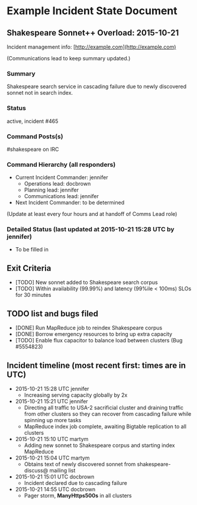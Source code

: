 # Example Incident State Document

## Shakespeare Sonnet++ Overload: 2015-10-21

Incident management info: [http://example.com](http://example.com)

(Communications lead to keep summary updated.)

### Summary

Shakespeare search service in cascading failure due to newly discovered sonnet not in search index.

### Status

active, incident #465

### Command Posts(s)

\#shakespeare on IRC

### Command Hierarchy (all responders)

* Current Incident Commander: jennifer
  * Operations lead: docbrown
  * Planning lead: jennifer
  * Communications lead: jennifer
* Next Incident Commander: to be determined

(Update at least every four hours and at handoff of Comms Lead role)

### Detailed Status (last updated at 2015-10-21 15:28 UTC by jennifer)

* To be filled in

## Exit Criteria

* [TODO] New sonnet added to Shakespeare search corpus
* [TODO] Within availability (99.99%) and latency (99%ile < 100ms) SLOs for 30 minutes

## TODO list and bugs filed

* [DONE] Run MapReduce job to reindex Shakespeare corpus
* [DONE] Borrow emergency resources to bring up extra capacity
* [TODO] Enable flux capacitor to balance load between clusters (Bug #5554823)

## Incident timeline (most recent first: times are in UTC)

* 2015-10-21 15:28 UTC jennifer
  * Increasing serving capacity globally by 2x
* 2015-10-21 15:21 UTC jennifer
  * Directing all traffic to USA-2 sacrificial cluster and draining traffic from other clusters so they can recover from cascading failure while spinning up more tasks
  * MapReduce index job complete, awaiting Bigtable replication to all clusters
* 2015-10-21 15:10 UTC martym
  * Adding new sonnet to Shakespeare corpus and starting index MapReduce
* 2015-10-21 15:04 UTC martym
  * Obtains text of newly discovered sonnet from shakespeare-discuss@ mailing list
* 2015-10-21 15:01 UTC docbrown
  * Incident declared due to cascading failure
* 2015-10-21 14:55 UTC docbrown
  * Pager storm, **ManyHttps500s** in all clusters